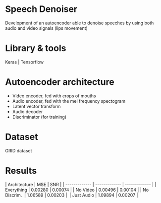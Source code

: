 # Speech Denoiser
Development of an autoencoder able to denoise speeches by using both audio and video signals (lips movement)

# Library & tools
Keras | Tensorflow

# Autoencoder architecture
- Video encoder, fed with crops of mouths
- Audio encoder, fed with the mel frequency spectogram
- Latent vector transform
- Audio decoder
- Discriminator (for training)

# Dataset
GRID dataset

# Results



| Architecture  | MSE           | SNR           |
| ------------- | ------------- | ------------- |
| Everything    | 0.00280       | 0.00074       |
| No Video      | 0.00496       | 0.00104       | 
| No Discrim.   | 1.06589       | 0.00203       | 
| Just Audio    | 1.09894       | 0.00207       | 

